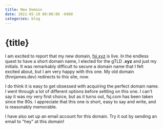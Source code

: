```yaml
---
title: New Domain
date: 2021-05-19 00:00:00 -0400
categories: blog
---
```


# {title}

I am excited to report that my new domain, [fsj.xyz](https://fsj.xyz) is live.
In the endless quest to have a short domain name, I elected for the gTLD
**.xyz** and just my initials. It was remarkably difficult to secure a domain
name that I felt excited about, but I am very happy with this one. My old domain
(finnjames.dev) redirects to this site, now.

I do think it is easy to get obsessed with acquiring the perfect domain name. I
went through a lot of different options before settling on this one. I can't say
it was my very first choice, but as it turns out, fsj.com has been taken since
the 90s. I appreciate that this one is short, easy to say and write, and is
reasonably memorable.

I have also set up an email account for this domain. Try it out by sending an
email to "hey" at this domain!